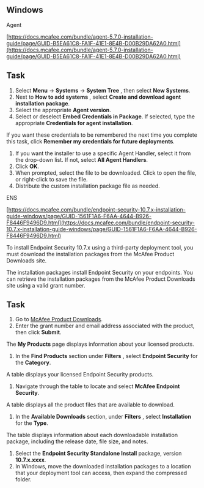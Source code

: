 ## Windows

Agent

[https://docs.mcafee.com/bundle/agent-5.7.0-installation-guide/page/GUID-B5EA61C8-FA1F-41E1-8E4B-D00B29DA62A0.html](https://docs.mcafee.com/bundle/agent-5.7.0-installation-guide/page/GUID-B5EA61C8-FA1F-41E1-8E4B-D00B29DA62A0.html)

## Task

1. Select  **Menu**  →  **Systems**  →  **System Tree** , then select  **New Systems**.
2. Next to  **How to add systems** , select  **Create and download agent installation package**.
3. Select the appropriate  **Agent version**.
4. Select or deselect  **Embed Credentials in Package**. If selected, type the appropriate  **Credentials for agent installation**.

If you want these credentials to be remembered the next time you complete this task, click  **Remember my credentials for future deployments**.

1. If you want the installer to use a specific Agent Handler, select it from the drop-down list. If not, select  **All Agent Handlers**.
2. Click  **OK**.
3. When prompted, select the file to be downloaded. Click to open the file, or right-click to save the file.
4. Distribute the custom installation package file as needed.

ENS

[https://docs.mcafee.com/bundle/endpoint-security-10.7.x-installation-guide-windows/page/GUID-1561F1A6-F6AA-4644-B926-F8446F9496D9.html](https://docs.mcafee.com/bundle/endpoint-security-10.7.x-installation-guide-windows/page/GUID-1561F1A6-F6AA-4644-B926-F8446F9496D9.html)

To install Endpoint Security 10.7.x using a third-party deployment tool, you must download the installation packages from the McAfee Product Downloads site.

The installation packages install Endpoint Security on your endpoints. You can retrieve the installation packages from the McAfee Product Downloads site using a valid grant number.

## Task

1. Go to [McAfee Product Downloads](https://www.mcafee.com/enterprise/en-ca/downloads/my-products.html).
2. Enter the grant number and email address associated with the product, then click  **Submit**.

The  **My Products**  page displays information about your licensed products.

1. In the  **Find Products**  section under  **Filters** , select  **Endpoint Security**  for the  **Category**.

A table displays your licensed Endpoint Security products.

1. Navigate through the table to locate and select  **McAfee Endpoint Security**.

A table displays all the product files that are available to download.

1. In the  **Available Downloads**  section, under  **Filters** , select  **Installation**  for the  **Type**.

The table displays information about each downloadable installation package, including the release date, file size, and notes.

1. Select the  **Endpoint Security Standalone Install**  package, version  **10.7.x.xxxx**.
2. In Windows, move the downloaded installation packages to a location that your deployment tool can access, then expand the compressed folder.